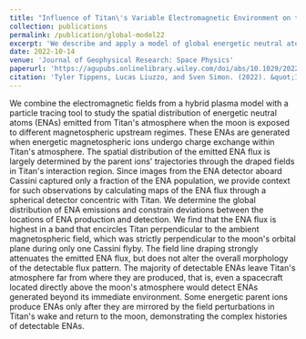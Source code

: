 ```yaml
---
title: "Influence of Titan\'s Variable Electromagnetic Environment on the Global Distribution of Energetic Neutral Atoms"
collection: publications
permalink: /publication/global-model22
excerpt: 'We describe and apply a model of global energetic neutral atom emissions at Titan.'
date: 2022-10-14
venue: 'Journal of Geophysical Research: Space Physics'
paperurl: 'https://agupubs.onlinelibrary.wiley.com/doi/abs/10.1029/2022JA030722'
citation: 'Tyler Tippens, Lucas Liuzzo, and Sven Simon. (2022). &quot;Influence of Titan\'s Variable Electromagnetic Environment on the Global Distribution of Energetic Neutral Atoms.&quot; <i>Journal of Geophysical Research: Space Physics</i>. 127. "[doi:10.1029/2022JA030722](https://agupubs.onlinelibrary.wiley.com/doi/abs/10.1029/2022JA030722)"'
---
```


We combine the electromagnetic fields from a hybrid plasma model with a particle tracing tool to study the spatial distribution of energetic neutral atoms (ENAs) emitted from Titan's atmosphere when the moon is exposed to different magnetospheric upstream regimes. These ENAs are generated when energetic magnetospheric ions undergo charge exchange within Titan's atmosphere. The spatial distribution of the emitted ENA flux is largely determined by the parent ions' trajectories through the draped fields in Titan's interaction region. Since images from the ENA detector aboard Cassini captured only a fraction of the ENA population, we provide context for such observations by calculating maps of the ENA flux through a spherical detector concentric with Titan. We determine the global distribution of ENA emissions and constrain deviations between the locations of ENA production and detection. We find that the ENA flux is highest in a band that encircles Titan perpendicular to the ambient magnetospheric field, which was strictly perpendicular to the moon's orbital plane during only one Cassini flyby. The field line draping strongly attenuates the emitted ENA flux, but does not alter the overall morphology of the detectable flux pattern. The majority of detectable ENAs leave Titan's atmosphere far from where they are produced, that is, even a spacecraft located directly above the moon's atmosphere would detect ENAs generated beyond its immediate environment. Some energetic parent ions produce ENAs only after they are mirrored by the field perturbations in Titan's wake and return to the moon, demonstrating the complex histories of detectable ENAs.
